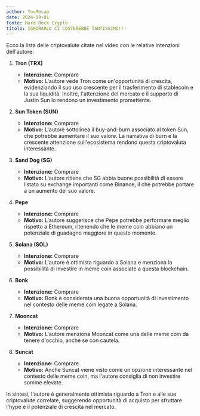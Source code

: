 ```yaml
---
author: YouRecap
date: 2024-09-01
fonte: Hard Rock Crypto
titolo: IGNORARLO CI COSTEREBBE TANTISSIMO!!!
---
```


Ecco la lista delle criptovalute citate nel video con le relative intenzioni dell'autore:

1. **Tron (TRX)**
   - **Intenzione:** Comprare
   - **Motivo:** L'autore vede Tron come un'opportunità di crescita, evidenziando il suo uso crescente per il trasferimento di stablecoin e la sua liquidità. Inoltre, l'attenzione del mercato e il supporto di Justin Sun lo rendono un investimento promettente.

2. **Sun Token (SUN)**
   - **Intenzione:** Comprare
   - **Motivo:** L'autore sottolinea il buy-and-burn associato al token Sun, che potrebbe aumentare il suo valore. La narrativa di burn e la crescente attenzione sull'ecosistema rendono questa criptovaluta interessante.

3. **Sand Dog (SG)**
   - **Intenzione:** Comprare
   - **Motivo:** L'autore ritiene che SG abbia buone possibilità di essere listato su exchange importanti come Binance, il che potrebbe portare a un aumento del suo valore.

4. **Pepe**
   - **Intenzione:** Comprare
   - **Motivo:** L'autore suggerisce che Pepe potrebbe performare meglio rispetto a Ethereum, ritenendo che le meme coin abbiano un potenziale di guadagno maggiore in questo momento.

5. **Solana (SOL)**
   - **Intenzione:** Comprare
   - **Motivo:** L'autore è ottimista riguardo a Solana e menziona la possibilità di investire in meme coin associate a questa blockchain.

6. **Bonk**
   - **Intenzione:** Comprare
   - **Motivo:** Bonk è considerata una buona opportunità di investimento nel contesto delle meme coin legate a Solana.

7. **Mooncat**
   - **Intenzione:** Comprare
   - **Motivo:** L'autore menziona Mooncat come una delle meme coin da tenere d'occhio, anche se con cautela.

8. **Suncat**
   - **Intenzione:** Comprare
   - **Motivo:** Anche Suncat viene visto come un'opzione interessante nel contesto delle meme coin, ma l'autore consiglia di non investire somme elevate.

In sintesi, l'autore è generalmente ottimista riguardo a Tron e alle sue criptovalute correlate, suggerendo opportunità di acquisto per sfruttare l'hype e il potenziale di crescita nel mercato.

